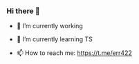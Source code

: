 ### Hi there 👋

- 🔭 I’m currently working

- 🌱 I’m currently learning TS

- 📫 How to reach me: https://t.me/err422

